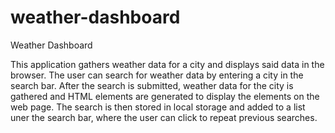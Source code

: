 # weather-dashboard
Weather Dashboard

This application gathers weather data for a city and displays said data in the browser. The user can search for weather data by entering a city in the search bar. After the search is submitted, weather data for the city is gathered and HTML elements are generated to display the elements on the web page. The search is then stored in local storage and added to a list uner the search bar, where the user can click to repeat previous searches.

